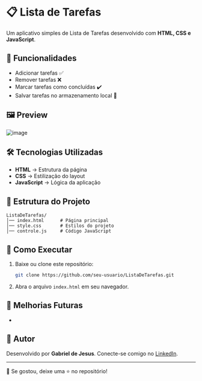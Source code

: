 # 📋 Lista de Tarefas

Um aplicativo simples de Lista de Tarefas desenvolvido com **HTML, CSS e JavaScript**.

## 🚀 Funcionalidades

- Adicionar tarefas ✅
- Remover tarefas ❌
- Marcar tarefas como concluídas ✔️
- Salvar tarefas no armazenamento local 🔄

## 🖼️ Preview

![image](https://github.com/user-attachments/assets/411257e1-c882-4fe1-a138-fd7bacb595d9)



## 🛠️ Tecnologias Utilizadas

- **HTML** → Estrutura da página
- **CSS** → Estilização do layout
- **JavaScript** → Lógica da aplicação

## 📂 Estrutura do Projeto

```
ListaDeTarefas/
│── index.html      # Página principal
│── style.css       # Estilos do projeto
│── controle.js     # Código JavaScript
```

## 🔧 Como Executar

1. Baixe ou clone este repositório:
   ```sh
   git clone https://github.com/seu-usuario/ListaDeTarefas.git
   ```
2. Abra o arquivo `index.html` em seu navegador.

## 📌 Melhorias Futuras

-

## 📝 Autor

Desenvolvido por **Gabriel de Jesus**. Conecte-se comigo no [LinkedIn](#).

---

📢 Se gostou, deixe uma ⭐ no repositório!

